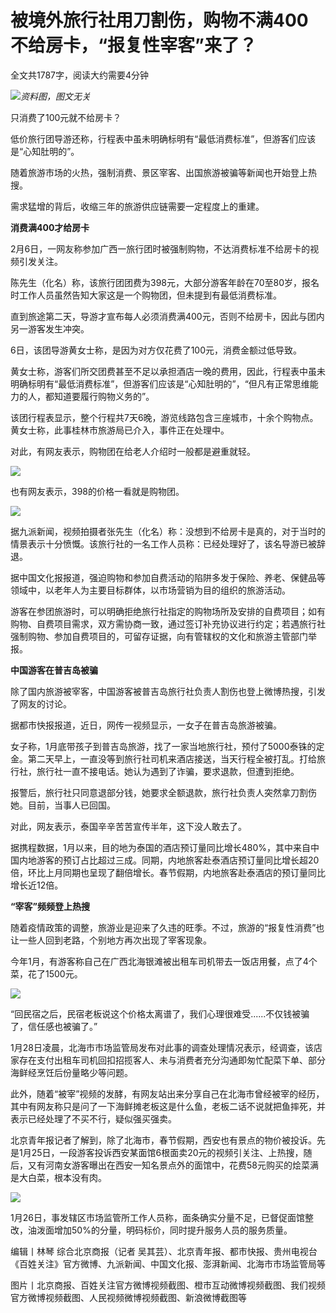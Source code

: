# 被境外旅行社用刀割伤，购物不满400不给房卡，“报复性宰客”来了？

全文共1787字，阅读大约需要4分钟

![](https://inews.gtimg.com/newsapp_bt/0/15649321745/1000)_资料图，图文无关_

只消费了100元就不给房卡？

低价旅行团导游还称，行程表中虽未明确标明有“最低消费标准”，但游客们应该是“心知肚明的”。

随着旅游市场的火热，强制消费、景区宰客、出国旅游被骗等新闻也开始登上热搜。

需求猛增的背后，收缩三年的旅游供应链需要一定程度上的重建。

**消费满400才给房卡**

2月6日，一网友称参加广西一旅行团时被强制购物，不达消费标准不给房卡的视频引发关注。

陈先生（化名）称，该旅行团团费为398元，大部分游客年龄在70至80岁，报名时工作人员虽然告知大家这是一个购物团，但未提到有最低消费标准。

直到旅途第二天，导游才宣布每人必须消费满400元，否则不给房卡，因此与团内另一游客发生冲突。

6日，该团导游黄女士称，是因为对方仅花费了100元，消费金额过低导致。

黄女士称，游客们所交团费甚至不足以承担酒店一晚的费用，因此，行程表中虽未明确标明有“最低消费标准”，但游客们应该是“心知肚明的”，“但凡有正常思维能力的人，都知道要履行购物义务的”。

该团行程表显示，整个行程共7天6晚，游览线路包含三座城市，十余个购物点。黄女士称，此事桂林市旅游局已介入，事件正在处理中。

对此，有网友表示，购物团在给老人介绍时一般都是避重就轻。

![](https://inews.gtimg.com/newsapp_bt/0/15649321920/1000)

也有网友表示，398的价格一看就是购物团。

![](https://inews.gtimg.com/newsapp_bt/0/15649322051/1000)

据九派新闻，视频拍摄者张先生（化名）称：没想到不给房卡是真的，对于当时的情景表示十分愤慨。该旅行社的一名工作人员称：已经处理好了，该名导游已被辞退。

据中国文化报报道，强迫购物和参加自费活动的陷阱多发于保险、养老、保健品等领域中，以老年人为主要目标群体，以市场营销为目的组织的旅游活动。

游客在参团旅游时，可以明确拒绝旅行社指定的购物场所及安排的自费项目；如有购物、自费项目需求，双方需协商一致，通过签订补充协议进行约定；若遇旅行社强制购物、参加自费项目的，可留存证据，向有管辖权的文化和旅游主管部门举报。

**中国游客在普吉岛被骗**

除了国内旅游被宰客，中国游客被普吉岛旅行社负责人割伤也登上微博热搜，引发了网友的讨论。

据都市快报报道，近日，网传一视频显示，一女子在普吉岛旅游被骗。

女子称，1月底带孩子到普吉岛旅游，找了一家当地旅行社，预付了5000泰铢的定金。第二天早上，一直没等到旅行社司机来酒店接送，当天行程全被打乱。打给旅行社，旅行社一直不接电话。她认为遇到了诈骗，要求退款，但遭到拒绝。

报警后，旅行社只同意退部分钱，她要求全额退款，旅行社负责人突然拿刀割伤她。目前，当事人已回国。

对此，网友表示，泰国辛辛苦苦宣传半年，这下没人敢去了。

据携程数据，1月以来，目的地为泰国的酒店预订量同比增长480%，其中来自中国内地游客的预订占比超过三成。同期，内地旅客赴泰酒店预订量同比增长超20倍，环比上月同期也呈现了翻倍增长。春节假期，内地旅客赴泰酒店的预订量同比增长近12倍。

**“宰客”频频登上热搜**

随着疫情政策的调整，旅游业是迎来了久违的旺季。不过，旅游的“报复性消费”也让一些人回到老路，个别地方再次出现了宰客现象。

今年1月，有游客称自己在广西北海银滩被出租车司机带去一饭店用餐，点了4个菜，花了1500元。

![](https://inews.gtimg.com/newsapp_bt/0/15649322290/1000)

“回民宿之后，民宿老板说这个价格太离谱了，我们心理很难受......不仅钱被骗了，信任感也被骗了。”

1月28日凌晨，北海市市场监管局发布对此事的调查处理情况表示，经调查，该店家存在支付出租车司机回扣招揽客人、未与消费者充分沟通即匆忙配菜下单、部分海鲜经烹饪后份量略少等问题。

此外，随着“被宰”视频的发酵，有网友站出来分享自己在北海市曾经被宰的经历，其中有网友称只是问了一下海鲜摊老板这是什么鱼，老板二话不说就把鱼摔死，并表示已经处理了不买不行，疑似强买强卖。

北京青年报记者了解到，除了北海市，春节假期，西安也有景点的物价被投诉。先是1月25日，一段游客投诉西安某面馆6根面卖20元的视频引关注、上热搜，随后，又有河南女游客曝出在西安一知名景点外的面馆中，花费58元购买的烩菜满是大白菜，根本没有肉。

![](https://inews.gtimg.com/newsapp_bt/0/15649322343/1000)

1月26日，事发辖区市场监管所工作人员称，面条确实分量不足，已督促面馆整改，油泼面增加50%的分量，明码标价，同时提升服务人员的服务质量。

编辑丨林琴 综合北京商报（记者 吴其芸）、北京青年报、都市快报、贵州电视台《百姓关注》官方微博、九派新闻、中国文化报、澎湃新闻、北海市市场监管局等

图片丨北京商报、百姓关注官方微博视频截图、橙市互动微博视频截图、我们视频官方微博视频截图、人民视频微博视频截图、新浪微博截图等

